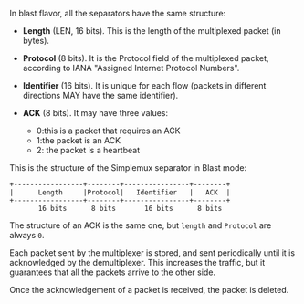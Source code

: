 In blast flavor, all the separators have the same structure:

- **Length** (LEN, 16 bits). This is the length of the multiplexed packet (in bytes).

- **Protocol** (8 bits). It is the Protocol field of the multiplexed packet, according to IANA "Assigned Internet Protocol Numbers".

- **Identifier** (16 bits). It is unique for each flow (packets in different directions MAY have the same identifier).

- **ACK** (8 bits). It may have three values:
    - 0:this is a packet that requires an ACK
    - 1:the packet is an ACK
    - 2: the packet is a heartbeat

This is the structure of the Simplemux separator in Blast mode:
```
+-----------------+--------+----------------+--------+
|      Length     |Protocol|   Identifier   |   ACK  |
+-----------------+--------+----------------+--------+
       16 bits      8 bits       16 bits      8 bits
```

The structure of an ACK is the same one, but `length` and `Protocol` are always `0`.

Each packet sent by the multiplexer is stored, and sent periodically until it is acknowledged by the demultiplexer. This increases the traffic, but it guarantees that all the packets arrive to the other side.

Once the acknowledgement of a packet is received, the packet is deleted.